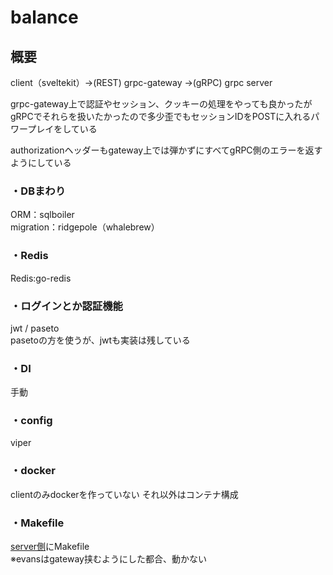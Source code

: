 # balance
## 概要
client（sveltekit）->(REST) grpc-gateway ->(gRPC) grpc server

grpc-gateway上で認証やセッション、クッキーの処理をやっても良かったが
gRPCでそれらを扱いたかったので多少歪でもセッションIDをPOSTに入れるパワープレイをしている

authorizationヘッダーもgateway上では弾かずにすべてgRPC側のエラーを返すようにしている

### ・DBまわり
ORM：sqlboiler  
migration：ridgepole（whalebrew）

### ・Redis
Redis:go-redis

### ・ログインとか認証機能
jwt / paseto  
pasetoの方を使うが、jwtも実装は残している

### ・DI
手動

### ・config
viper

### ・docker
clientのみdockerを作っていない
それ以外はコンテナ構成

### ・Makefile
[server側](https://github.com/watariRyo/balance/blob/main/server/Makefile)にMakefile  
※evansはgateway挟むようにした都合、動かない
